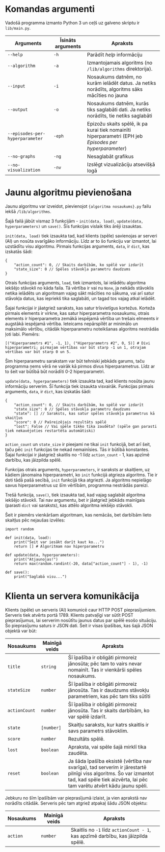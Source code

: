 # Komandas argumenti

Vadošā programma izmanto Python 3 un ceļš uz galveno skriptu ir ```lib/main.py```.

| Arguments | Īsināts arguments | Apraksts |
|---|---|---|
| ```--help``` | ```-h``` | Parādīt *help* informāciju |
| ```--algorithm``` | ```-a``` | Izmantojamais algoritms (no ```/lib/algorithms``` direktorija). |
| ```--input``` | ```-i``` | Nosaukums datnēm, no kurām ielādēt datus. Ja netiks norādīts, algoritms sāks mācīties no jauna |
| ```--output``` | ```-o``` | Nosaukums datnēm, kurās tiks saglabāti dati. Ja netiks norādīts, tie netiks saglabāti |
| ```--episodes-per-hyperparameter``` | ```-eph``` | Epizožu skaits spēlē, ik pa kurai tiek nomainīti hiperparametri (EPH jeb *Episodes per hyperparameter*) |
| ```--no-graphs``` | ```-ng``` | Nesaglabāt grafikus |
| ```--no-visualization``` | ```-nv``` | Izslēgt vizualizāciju atsevišķā logā |

# Jaunu algoritmu pievienošana

Jaunu algoritmu var izveidot, pievienojot ```{algoritma nosaukums}.py``` failu iekšā ```/lib/algorithms```.

Šajā failā jābūt vismaz 3 funkcijām - ```init(data, load)```, ```update(data, hyperparameters)``` un ```save()```. Šīs funkcijas vislaik tiks ārēji izsauktas.

```init(data, load)``` tiek izsaukta tad, kad klients (spēle) savienojas ar serveri (AI) un nosūta svarīgāko informāciju. Līdz ar to šo funkciju var izmantot, lai uzstādītu visu algoritmu. Pirmais funkcijas arguments, ```data```, ir ```dict```, kas izskatās šādi:

```
{
    "action_count": 0, // Skaits darbībām, ko spēlē var izdarīt
    "state_size": 0 // Spēles stāvokļa parametru daudzums
}
```

Otrais funkcijas arguments, ```load```, tiek izmantots, lai ielādētu algoritma iekšējo stāvokli no kāda faila. Tā vērtība ir vai nu ```None```, ja nekāds stāvoklis netika ielādēts un algoritmam vajag sākt mācīties no sākuma, vai arī satur stāvokļa datus, kas iepriekš tika saglabāti, un tagad tos vajag atkal ielādēt.

Šajai funkcijai ir jāatgriež saraksts, kas satur trīsvietīgus kortežus. Korteža pirmais elements ir virkne, kas satur hiperparametra nosaukumu, otrais elements ir hiperparametra zemākā iespējamā vērtība un trešais elmeents ir augstākā iespējamā vērtība. Ieteicams nepārspīlēt ar minimālo un maksimālo vērtību, citādāk hiperparametru noteikšanas algoritms nestrādās ļoti labi. Piemērs:

```
[("Hiperparametrs #1", -1, 1), ("Hiperparametrs #2", 0, 5)] # Divi hiperparametri; pirmajam vērtības var būt starp -1 un 1, otrajam vērtības var būt starp 0 un 5.
```

Šim hiperparametru sarakstam var būt tehniski jebkāds garums, taču programma ņems vērā ne vairāk kā pirmos divus hiperparametrus. Līdz ar to šeit var būtībā būt norādīti 0-2 hiperparametri.

```update(data, hyperparameters)``` tiek izsaukta tad, kad klients nosūta jaunu informāciju serverim. Šī funkcija tiek izsaukta visvairāk. Funkcijas pirmais arguments, ```data```, ir ```dict```, kas izskatās šādi:

```
{
    "action_count": 0, // Skaits darbībām, ko spēlē var izdarīt
    "state_size": 0 // Spēles stāvokļa parametru daudzums
    "state": [] // Saraksts, kas satur spēles stāvokļa parametrus kā skaitļus
    "score": 0 // Pašreizējais rezultāts spēlē
    "lost": False // Vai spēle tikko tika zaudēta? (spēle gan parasti tiek nekavējoties restartēta automātiski)
}
```

```action_count``` un ```state_size``` ir pieejami ne tikai ```init``` funkcijā, bet arī šeit, taču pēc ```init``` funkcijas tie nekad nemainīsies. Tās ir būtībā konstantes. Šajai funkcijai ir jāatgriež skaitlis no -1 līdz ```action_count``` - 1, kas apzīmē darbību, kas jāizpilda spēlē.

Funkcijas otrais arguments, ```hyperparameters```, ir saraksts ar skaitļiem, uz kādiem jānomaina hiperparametri, ko ```init``` funkcijā atgrieza algoritms. Tie ir doti tādā pašā secībā, ```init``` funkcijā tika atgriezti. Ja algoritms nepielāgo savus hiperparametrus uz šīm vērtībām, programma nestrādās pareizi.

Trešā funkcija, ```save()```, tiek izsaukta tad, kad vajag saglabāt algoritma iekšējo stāvokli. Tai nav argumentu, bet ir jāatgriež jebkāds mainīgais (parasti ```dict``` vai saraksts), kas attēlo algoritma iekšējo stāvokli.

Šeit ir piemērs vienkāršam algoritmam, kas nemācās, bet darbībām lieto skaitļus pēc nejaušas izvēles:

```
import random

def init(data, load):
	print("Šeit var iesākt darīt kaut ko...")
    return [] # Algoritmam nav hiperparametru

def update(data, hyperparameters):
	print("Atjaunojas!")
	return max(random.randint(-20, data["action_count"] - 1), -1)

def save():
	print("Saglabā visu...")
```

# Klienta un servera komunikācija

Klients (spēle) un serveris (AI) komunicē caur HTTP POST pieprasījumiem. Serveris tiek atvērts portā 1789. Klients patvaļīgi var sūtīt POST pieprasījumus, lai serverim nosūtītu jaunus datus par spēlē esošo situāciju. Šo pieprasījumu saturs ir JSON dati. Šeit ir visas īpašības, kas šajā JSON objektā var būt:

| Nosaukums | Mainīgā veids | Apraksts |
|---|---|---|
| ```title``` | ```string``` | Šī īpašība ir obligāti pirmoreiz jānosūta; pēc tam to vairs nevar nomainīt. Tas ir vienkārši spēles nosaukums. |
| ```stateSize``` | ```number``` | Šī īpašība ir obligāti pirmoreiz jānosūta. Tas ir daudzums stāvokļu parametriem, kas pēc tam tiks sūtīti |
| ```actionCount``` | ```number``` | Šī īpašība ir obligāti pirmoreiz jānosūta. Tas ir skaits darbībām, ko var spēlē izdarīt. |
| ```state``` | ```[number]``` | Skaitļu saraksts, kur katrs skaitlis ir savs parametrs stāvoklim. |
| ```score``` | ```number``` | Rezultāts spēlē. |
| ```lost``` | ```boolean``` | Apraksta, vai spēle šajā mirklī tika zaudēta. |
| ```reset``` | ```boolean``` | Ja šāda īpašība eksistē (vērtība nav svarīga), tad serverim ir jārestartē pilnīgi viss algoritms. Šo var izmantot tad, kad spēle tiek aizvērta, lai pēc tam varētu atvērt kādu jaunu spēli. |

Jebkuru no šīm īpašībām var pieprasījumā izlaist, ja vien aprakstā nav norādīts citādāk. Serveris pēc tam atgriež atpakaļ šādu JSON objektu:

| Nosaukums | Mainīgā veids | Apraksts |
|---|---|---|
| ```action``` | ```number``` | Skaitlis no ```-1``` līdz ```actionCount - 1```, kas apzīmē darbību, kas jāizpilda spēlē. |